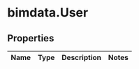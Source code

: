 # bimdata.User

## Properties
Name | Type | Description | Notes
------------ | ------------- | ------------- | -------------


